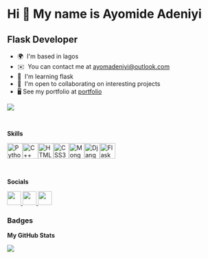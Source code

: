 Hi 👋 My name is Ayomide Adeniyi
================================

Flask Developer
-----------------

* 🌍  I'm based in lagos
* ✉️  You can contact me at [ayomadeniyi@outlook.com](mailto:ayomadeniyi@outlook.com)
* 🧠  I'm learning flask
* 🤝  I'm open to collaborating on interesting projects
* 🖥️  See my portfolio at [portfolio](http://ayo-folio.vercel.app)

<p><a href="https://www.x.com/keemeayo" target="_blank" rel="noreferrer"><img src="https://img.shields.io/twitter/follow/keemeayo?logo=twitter&style=for-the-badge&color=0891b2&labelColor=1c1917" /></a>
</p><br>  

    
<b>Skills</b>    
<p align="left">
<a href="https://www.python.org/" target="_blank" rel="noreferrer"><img src="https://raw.githubusercontent.com/danielcranney/readme-generator/main/public/icons/skills/python-colored.svg" width="36" height="36" alt="Python" /></a><a href="https://docs.microsoft.com/en-us/cpp/?view=msvc-170" target="_blank" rel="noreferrer"><img src="https://raw.githubusercontent.com/danielcranney/readme-generator/main/public/icons/skills/cplusplus-colored.svg" width="36" height="36" alt="C++" /></a><a href="https://developer.mozilla.org/en-US/docs/Glossary/HTML5" target="_blank" rel="noreferrer"><img src="https://raw.githubusercontent.com/danielcranney/readme-generator/main/public/icons/skills/html5-colored.svg" width="36" height="36" alt="HTML5" /></a><a href="https://www.w3.org/TR/CSS/#css" target="_blank" rel="noreferrer"><img src="https://raw.githubusercontent.com/danielcranney/readme-generator/main/public/icons/skills/css3-colored.svg" width="36" height="36" alt="CSS3" /></a><a href="https://www.mongodb.com/" target="_blank" rel="noreferrer"><img src="https://raw.githubusercontent.com/danielcranney/readme-generator/main/public/icons/skills/mongodb-colored.svg" width="36" height="36" alt="MongoDB" /></a><a href="https://www.djangoproject.com/" target="_blank" rel="noreferrer"><img src="https://raw.githubusercontent.com/danielcranney/readme-generator/main/public/icons/skills/django-colored.svg" width="36" height="36" alt="Django" /></a><a href="https://flask.palletsprojects.com/en/2.0.x/" target="_blank" rel="noreferrer"><img src="https://raw.githubusercontent.com/danielcranney/readme-generator/main/public/icons/skills/flask-colored.svg" width="36" height="36" alt="Flask" /></a>
</p><br>
                    
<b>Socials</b>                
<p align="left">
<a href="https://www.github.com/keemey" target="_blank" rel="noreferrer">
  <picture>
    <source media="(prefers-color-scheme: white)" srcset="https://raw.githubusercontent.com/danielcranney/readme-generator/main/public/icons/socials/github-dark.svg" />
    <source media="(prefers-color-scheme: dark)" srcset="https://raw.githubusercontent.com/danielcranney/readme-generator/main/public/icons/socials/github.svg" />
    <img src="https://raw.githubusercontent.com/danielcranney/readme-generator/main/public/icons/socials/github.svg" width="32" height="32" />
 </picture> 
</a>

<a href="https://www.linkedin.com/in/ayomide-adeniyi-545251267" target="_blank" rel="noreferrer">
  <picture>
    <source media="(prefers-color-scheme: blue)" srcset="https://raw.githubusercontent.com/danielcranney/readme-generator/main/public/icons/socials/linkedin-dark.svg" />
    <source media="(prefers-color-scheme: dark)" srcset="https://raw.githubusercontent.com/danielcranney/readme-generator/main/public/icons/socials/linkedin.svg" />
    <img src="https://raw.githubusercontent.com/danielcranney/readme-generator/main/public/icons/socials/linkedin.svg" width="32" height="32" />
  </picture>
</a>

<a href="https://www.x.com/keemeayo" target="_blank" rel="noreferrer">
   <picture>
     <source media="(prefers-color-scheme: black)" srcset="https://raw.githubusercontent.com/danielcranney/readme-generator/main/public/icons/socials/twitter-dark.svg" />
     <source media="(prefers-color-scheme: dark)" srcset="https://raw.githubusercontent.com/danielcranney/readme-generator/main/public/icons/socials/twitter.svg" />
     <img src="https://raw.githubusercontent.com/danielcranney/readme-generator/main/public/icons/socials/twitter.svg" width="32" height="32" />
   </picture>
</a>
</p>

### Badges

<b>My GitHub Stats</b>

<a href="http://www.github.com/keemeayo"><img src="https://github-readme-streak-stats.herokuapp.com/?user=keemeayo&stroke=ffffff&background=1c1917&ring=0891b2&fire=0891b2&currStreakNum=ffffff&currStreakLabel=0891b2&sideNums=ffffff&sideLabels=ffffff&dates=ffffff&hide_border=true" /></a>

